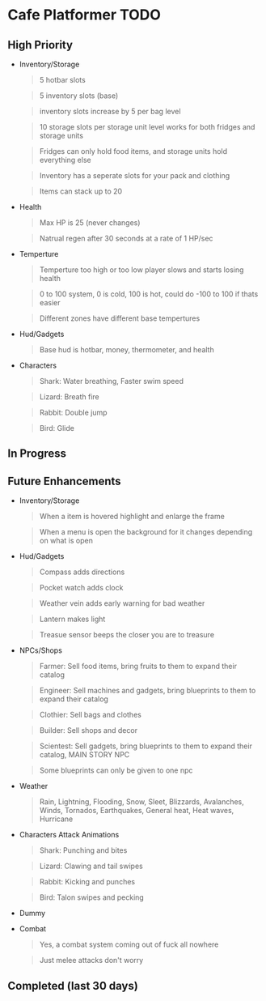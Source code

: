 # Cafe Platformer TODO

## High Priority
- Inventory/Storage
    > 5 hotbar slots

    > 5 inventory slots (base)

    > inventory slots increase by 5 per bag level

    > 10 storage slots per storage unit level works for both fridges and storage units

    > Fridges can only hold food items, and storage units hold everything else

    > Inventory has a seperate slots for your pack and clothing

    > Items can stack up to 20
- Health
    > Max HP is 25 (never changes)

    > Natrual regen after 30 seconds at a rate of 1 HP/sec
- Temperture
    > Temperture too high or too low player slows and starts losing health

    > 0 to 100 system, 0 is cold, 100 is hot, could do -100 to 100 if thats easier

    > Different zones have different base tempertures
- Hud/Gadgets
    > Base hud is hotbar, money, thermometer, and health
- Characters
    > Shark: Water breathing, Faster swim speed

    > Lizard: Breath fire

    > Rabbit: Double jump

    > Bird: Glide


## In Progress


## Future Enhancements
- Inventory/Storage
    > When a item is hovered highlight and enlarge the frame

    > When a menu is open the background for it changes depending on what is open
- Hud/Gadgets
    > Compass adds directions

    > Pocket watch adds clock

    > Weather vein adds early warning for bad weather

    > Lantern makes light

    > Treasue sensor beeps the closer you are to treasure
- NPCs/Shops
    > Farmer: Sell food items, bring fruits to them to expand their catalog

    > Engineer: Sell machines and gadgets, bring blueprints to them to expand their catalog

    > Clothier: Sell bags and clothes

    > Builder: Sell shops and decor

    > Scientest: Sell gadgets, bring blueprints to them to expand their catalog, MAIN STORY NPC

    > Some blueprints can only be given to one npc
- Weather
    > Rain, Lightning, Flooding, Snow, Sleet, Blizzards, Avalanches, Winds, Tornados, Earthquakes, General heat, Heat waves, Hurricane
- Characters Attack Animations
    > Shark: Punching and bites

    > Lizard: Clawing and tail swipes

    > Rabbit: Kicking and punches

    > Bird: Talon swipes and pecking
- Dummy
- Combat
    > Yes, a combat system coming out of fuck all nowhere

    > Just melee attacks don't worry
## Completed (last 30 days)